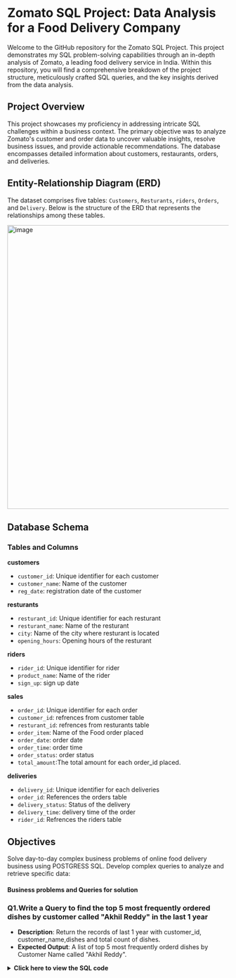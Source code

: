 # Zomato SQL Project: Data Analysis for a Food Delivery Company
Welcome to the GitHub repository for the Zomato SQL Project. This project demonstrates my SQL problem-solving capabilities through an in-depth analysis of Zomato, a leading food delivery service in India. Within this repository, you will find a comprehensive breakdown of the project structure, meticulously crafted SQL queries, and the key insights derived from the data analysis.
## Project Overview

This project showcases my proficiency in addressing intricate SQL challenges within a business context. The primary objective was to analyze Zomato's customer and order data to uncover valuable insights, resolve business issues, and provide actionable recommendations. The database encompasses detailed information about customers, restaurants, orders, and deliveries.

## Entity-Relationship Diagram (ERD)
The dataset comprises five tables: `Customers`, `Resturants`, `riders`, `Orders`, and `Delivery`. Below is the structure of the ERD that represents the relationships among these tables.

<img width="646" alt="image" src="https://github.com/prashanthkumarjoshi/SQL_PROJECT_3/blob/main/images/ERD.png">


## Database Schema
### Tables and Columns
**customers**
- `customer_id`: Unique identifier for each customer
- `customer_name`: Name of the customer
- `reg_date`: registration date of the customer

**resturants**
- `resturant_id`: Unique identifier for each resturant
- `resturant_name`: Name of the resturant
- `city`: Name of the city where resturant is located
- `opening_hours`: Opening hours of the resturant

**riders**
- `rider_id`: Unique identifier for rider
- `product_name`: Name of the rider
- `sign_up`: sign up date

**sales**
- `order_id`: Unique identifier for each order
- `customer_id`: refrences from customer table
- `resturant_id`: refrences from resturants table
- `order_item`: Name of the Food order placed
- `order_date`: order date
- `order_time`: order time
- `order_status`: order status
- `total_amount`:The total amount for each order_id placed.

**deliveries**
- `delivery_id`: Unique identifier for each deliveries
- `order_id`: References the orders table
- `delivery_status`: Status of the delivery
- `delivery_time`: delivery time of the order
- `rider_id`: Refrences the riders table
## Objectives
Solve day-to-day complex business problems of online food delivery business using POSTGRESS SQL.
Develop complex queries to analyze and retrieve specific data:

#### Business problems and Queries for solution
### Q1.Write a Query to find the top 5 most frequently ordered dishes by customer called  "Akhil Reddy" in the last 1 year
- **Description**: Return the records of last 1 year with customer_id, customer_name,dishes and total count of dishes.
- **Expected Output**: A list of top 5 most frequently orderd dishes by Customer Name called "Akhil Reddy".
<details> <summary><strong>Click here to view the SQL code</strong></summary>

  ```sql
  SELECT
    customer_name,
    dishes,
    total_dishes
  FROM
    (SELECT
        c.customer_id,
        c.customer_name,
        o.order_item AS dishes,
        COUNT(order_id) AS total_dishes,
        DENSE_RANK() OVER (ORDER BY COUNT(order_id) DESC) AS RANK
      FROM
        orders o
        JOIN customers c ON o.customer_id = c.customer_id
      WHERE
        o.order_date >= CURRENT_DATE - INTERVAL '1 Year'
        AND c.customer_name = 'Akhil Reddy'
      GROUP BY
        1,
        2,
        3
      ORDER BY
        1,
        4 DESC
    ) AS t1
  WHERE
    RANK <= 5;
    ```
    ###Solution
    + <details>
        <sumary>Click heary to view Output image</summary>
        ![OUTPUT](https://github.com/prashanthkumarjoshi/SQL_PROJECT_3/blob/main/images/Q_2_output.png)
      </details>
    </details>
    



### Q2. Popular time slots
- **Description**: --Identify the time slots during which more orders are placed.Based on 2 hour interval.
- **Expected Output**: Creating time slot for 2 hours using 'Order time' and total number of orders during the slot.
- **FIRST APPROACH**
```Sql
SELECT 
	CASE
		when EXTRACT (HOUR FROM order_time) between 0 and 1 then '00:00:00 - 02:00:00'
		when EXTRACT (HOUR FROM order_time) between 2 and 3 then '02:00:00 - 04:00:00'
		when EXTRACT (HOUR FROM order_time) between 4 and 5 then '04:00:00 - 06:00:00'
		when EXTRACT (HOUR FROM order_time) between 6 and 7 then '06:00:00 - 08:00:00'
		when EXTRACT (HOUR FROM order_time) between 8 and 9 then '08:00:00 - 10:00:00'
		when EXTRACT (HOUR FROM order_time) between 10 and 11 then '10:00:00 - 12:00:00'
		when EXTRACT (HOUR FROM order_time) between 12 and 13 then '12:00:00 - 14:00:00'
		when EXTRACT (HOUR FROM order_time) between 14 and 15 then '14:00:00 - 16:00:00'
		when EXTRACT (HOUR FROM order_time) between 16 and 17 then '16:00:00 - 18:00:00'
		when EXTRACT (HOUR FROM order_time) between 18 and 19 then '18:00:00 - 20:00:00'
		when EXTRACT (HOUR FROM order_time) between 20 and 21 then '20:00:00 - 22:00:00'
		when EXTRACT (HOUR FROM order_time) between 22 and 23 then '22:00:00 - 00:00:00'
	END AS time_slot,
	count(order_id) as order_count
FROM
	orders
GROUP BY
	1
ORDER BY
	2 DESC;
```
![OUTPUT](https://github.com/prashanthkumarjoshi/SQL_PROJECT_3/blob/main/images/Q_2_output.png)


### Medium to Hard (5 Questions)
1. Identify the least selling product in each country for each year.
2. Calculate how many warranty claims were filed within 180 days of a product sale.
3. Determine how many warranty claims were filed for products launched in the last two years.
4. List the months in the last three years where sales exceeded 5,000 units in the USA.
5. Identify the product category with the most warranty claims filed in the last two years.

### Complex (5 Questions)
1. Determine the percentage chance of receiving warranty claims after each purchase for each country.
2. Analyze the year-by-year growth ratio for each store.
3. Calculate the correlation between product price and warranty claims for products sold in the last five years, segmented by price range.
4. Identify the store with the highest percentage of "Paid Repaired" claims relative to total claims filed.
5. Write a query to calculate the monthly running total of sales for each store over the past four years and compare trends.

## Project Focus
This project emphasizes:
- **Complex Joins and Aggregations**: Advanced SQL joins and aggregations.
- **Window Functions**: Utilizing functions for running totals, growth analysis, and time-based queries.
- **Data Segmentation**: Time-based analysis for product performance.
- **Correlation Analysis**: Identifying relationships between variables like product price and warranty claims.
- **Real-World Problem Solving**: Addressing business challenges with SQL.

